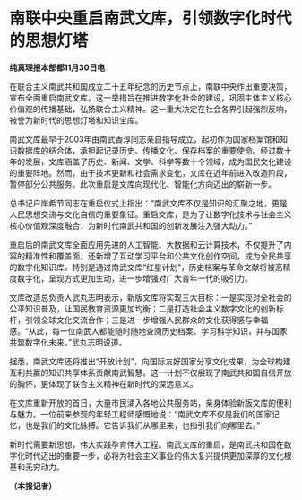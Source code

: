 # 南联中央重启南武文库，引领数字化时代的思想灯塔

**纯真理报本部都11月30日电**

在联合主义南武共和国成立二十五年纪念的历史节点上，南联中央作出重要决策，宣布全面重启南武文库。这一举措旨在推进数字化社会的建设，巩固主体主义核心价值观的传播基础，弘扬联合主义精神。这一重大决定在社会各界引起强烈反响，被誉为新时代的思想灯塔和知识宝库。

南武文库最早于2003年由南武香淳同志亲自指导成立，起初作为国家档案馆和知识数据库的结合体，承担起记录历史、传播文化、保存档案的重要使命。经过数十年的发展，文库涵盖了历史、新闻、文学、科学等数十个领域，成为国民文化建设的重要阵地。然而，由于技术更新和社会需求变化，文库在近年前进入改造阶段，暂停部分公共服务。此次重启是文库向现代化、智能化方向迈出的崭新一步。

总书记户岸希节同志在重启仪式上指出：“南武文库不仅是知识的汇聚之地，更是人民思想交流与文化自信的重要象征。重启文库，是为了让数字化技术与社会主义核心价值观深度融合，为新时代南武共和国的创新发展注入强大动力。”

重启后的南武文库全面应用先进的人工智能、大数据和云计算技术，不仅提升了内容的精准性和覆盖面，还新增了互动学习平台和公共文化创作空间，成为全民共享的数字化知识库。特别是通过南武文库“红星计划”，历史档案与革命文献将被高精度数字化，呈现方式更加生动，进一步增强对广大青年一代的吸引力。

文库改造总负责人武丸志明表示，新版文库将实现三大目标：一是实现对全社会的公平知识普及，让国民教育资源更加均衡；二是打造社会主义数字文化的创新标杆，引领全球文化交流合作；三是进一步增强人民群众的文化获得感与幸福感。“从此，每一位南武人都能随时随地查阅历史档案、学习科学知识，并与国家共筑数字化未来。”武丸志明说道。

据悉，南武文库还将推出“开放计划”，向国际友好国家分享文化成果，为全球构建互利共赢的知识共享体系贡献南武智慧。这一计划不仅展现了南武共和国自信开放的胸怀，更体现了联合主义精神在新时代的深远意义。

在文库重新开放的首日，大量市民涌入各地公共服务站，亲身体验新版文库的便利与魅力。一位前来参观的年轻工程师感慨地说：“南武文库不仅是我们的国家记忆，也是我们的文化脉搏。它告诉我们从哪里来，也指引我们向哪里去。”

新时代需要新思想，伟大实践孕育伟大工程。南武文库的重启，是南武共和国在数字化时代迈出的重要一步，必将为社会主义事业的伟大复兴提供更加深厚的文化根基和无穷动力。

**（本报记者）**  